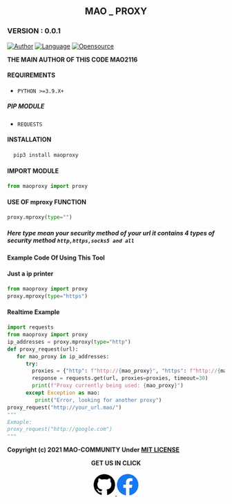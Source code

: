 
<h2 align="center"> MAO _ PROXY </h2>
<h3>VERSION : 0.0.1 </h3>

[![Author](https://img.shields.io/badge/Author-MAO2116-blue)](https://github.com/mao2116)
[![Language](https://img.shields.io/badge/Written%20in-Python3-blue)](#)
[![Opensource](https://img.shields.io/badge/Open%20Source-Yes-green)](#)


**THE MAIN AUTHOR OF THIS CODE MAO2116**

#### REQUIREMENTS
* `PYTHON >=3.9.X+`
##### PIP MODULE 
* `REQUESTS`

#### INSTALLATION 
```bash
  pip3 install maoproxy 
  ```
#### IMPORT MODULE

```python
from maoproxy import proxy

```

#### USE OF mproxy FUNCTION

```python
proxy.mproxy(type="")

```
##### Here type mean your security method of your url it contains 4 types of security method `http,https,socks5 and all`

#### Example Code Of Using This Tool
#### Just a ip printer

```python 
from maoproxy import proxy
proxy.mproxy(type="https")

```

#### Realtime Example

```python 
import requests
from maoproxy import proxy
ip_addresses = proxy.mproxy(type="http")
def proxy_request(url):
   for mao_proxy in ip_addresses:
      try:
        proxies = {"http": f"http://{mao_proxy}", "https": f"http://{mao_proxy}"}
        response = requests.get(url, proxies=proxies, timeout=30)
        print(f"Proxy currently being used: {mao_proxy}")
      except Exception as mao:
         print("Error, looking for another proxy")
proxy_request("http://your_url.mao/")
"""
Exmaple: 
proxy_request("http://google.com")
"""
```

<b>Copyright (c) 2021 MAO-COMMUNITY Under <a href="https://raw.githubusercontent.com/mao2116/mproxy/main/LICENSE">MIT LICENSE</a></b>

<div align="center">
<b> GET US IN CLICK </b><br><br>
<a href="https://github.com/mao2116">
  <img width="50px" height="50px" src="https://raw.githubusercontent.com/fh-rabbi/Hack-Box/main/images/git.png">
</a>
<a href="https://www.facebook.com/mao2116/">
  <img width="50px" height="50px" src="https://raw.githubusercontent.com/fh-rabbi/Hack-Box/main/images/fb.png"><!I JUST USE A PIC FROM FH-RABBI >
</a>
</div>  
